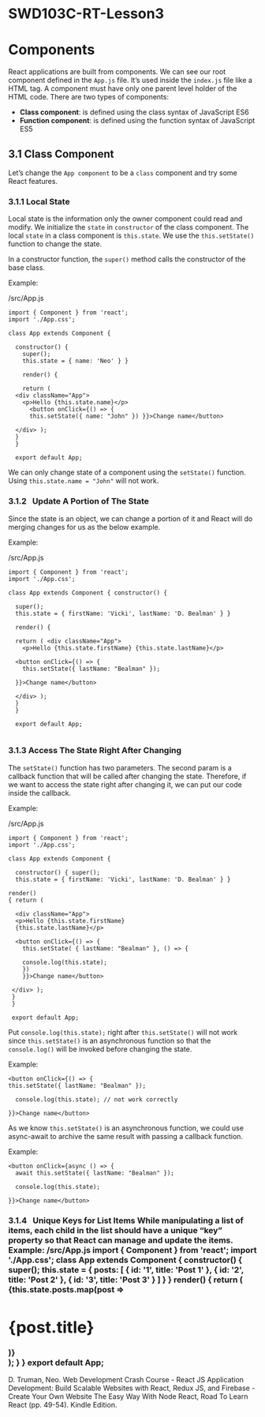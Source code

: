 # SWD103C-RT-Lesson3

# Components  

React applications are built from components. We can see our root component defined in the `App.js` file. It’s used inside the `index.js` file like a HTML tag. A component must have only one parent level holder of the HTML code. There are two types of components:     

  - **Class component**: is defined using the class syntax of JavaScript ES6     
  - **Function component**: is defined using the function syntax of JavaScript ES5

## 3.1  Class Component 

Let’s change the `App component` to be a `class` component and try some React features. 

### 3.1.1   Local State 

Local state is the information only the owner component could read and modify. We initialize the `state` in `constructor` of the class component. The local `state` in a class component is `this.state`. We use the `this.setState()` function to change the state. 

In a constructor function, the `super()` method calls the constructor of the base class. 

Example: 

/src/App.js 

```
import { Component } from 'react'; 
import './App.css'; 

class App extends Component { 

  constructor() { 
    super(); 
    this.state = { name: 'Neo' } } 
  
    render() { 
  
    return ( 
  <div className="App"> 
    <p>Hello {this.state.name}</p> 
      <button onClick={() => { 
      this.setState({ name: "John" }) }}>Change name</button> 
  
  </div> ); 
  } 
  } 
  
  export default App; 
  ```
  
  
We can only change state of a component using the `setState()` function. Using `this.state.name = "John"` will not work. 

### 3.1.2   Update A Portion of The State 

Since the state is an object, we can change a portion of it and React will do merging changes for us as the below example. 

Example: 

/src/App.js 

```
import { Component } from 'react'; 
import './App.css'; 

class App extends Component { constructor() { 

  super(); 
  this.state = { firstName: 'Vicki', lastName: 'D. Bealman' } } 
  
  render() { 
  
  return ( <div className="App"> 
    <p>Hello {this.state.firstName} {this.state.lastName}</p> 
    
  <button onClick={() => { 
    this.setState({ lastName: "Bealman" }); 
  
  }}>Change name</button> 
  
  </div> ); 
  } 
  } 
  
  export default App; 
  
  ```
 ### 3.1.3 Access The State Right After Changing 
 
The `setState()` function has two parameters. The second param is a callback function that will be called after changing the state. Therefore, if we want to access the state right after changing it, we can put our code inside the callback. 

Example: 

/src/App.js 

```
import { Component } from 'react'; 
import './App.css'; 

class App extends Component { 

  constructor() { super(); 
  this.state = { firstName: 'Vicki', lastName: 'D. Bealman' } } 
  
render() 
{ return ( 

  <div className="App"> 
  <p>Hello {this.state.firstName} 
  {this.state.lastName}</p> 
  
  <button onClick={() => { 
    this.setState( { lastName: "Bealman" }, () => { 
    
    console.log(this.state); 
    }) 
    }}>Change name</button> 
    
 </div> ); 
 } 
 } 
 
 export default App;  
 ```
 
Put `console.log(this.state);` right after `this.setState()` will not work since `this.setState()` is an asynchronous function so that the `console.log()` will be invoked before changing the state. 

Example: 

```
<button onClick={() => { 
this.setState({ lastName: "Bealman" }); 

  console.log(this.state); // not work correctly 
  
}}>Change name</button> 

```
As we know `this.setState()` is an asynchronous function, we could use async-await to archive the same result with passing a callback function. 

Example: 

```
<button onClick={async () => { 
  await this.setState({ lastName: "Bealman" }); 
  
  console.log(this.state); 
  
}}>Change name</button> 
```

### 3.1.4   Unique Keys for List Items While manipulating a list of items, each child in the list should have a unique “key” property so that React can manage and update the items. Example: /src/App.js import { Component } from 'react'; import './App.css'; class App extends Component { constructor() { super(); this.state = { posts: [ { id: '1', title: 'Post 1' }, { id: '2', title: 'Post 2' }, { id: '3', title: 'Post 3' } ] } } render() { return ( <div className="App"> {this.state.posts.map(post => <h1 key={post.id}>{post.title}</h1>)} </div> ); } } export default App;

D. Truman, Neo. Web Development Crash Course - React JS Application Development: Build Scalable Websites with React, Redux JS, and Firebase - Create Your Own Website The Easy Way With Node React, Road To Learn React (pp. 49-54). Kindle Edition. 
